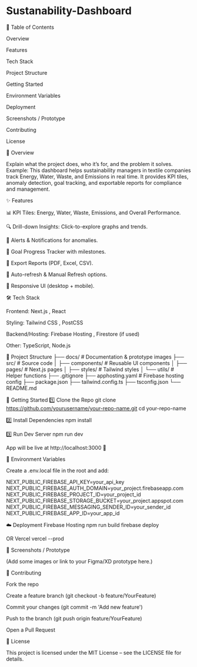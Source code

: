 # Sustanability-Dashboard
📌 Table of Contents

Overview

Features

Tech Stack

Project Structure

Getting Started

Environment Variables

Deployment

Screenshots / Prototype

Contributing

License

🔎 Overview

Explain what the project does, who it’s for, and the problem it solves.
Example:
This dashboard helps sustainability managers in textile companies track Energy, Water, Waste, and Emissions in real time. It provides KPI tiles, anomaly detection, goal tracking, and exportable reports for compliance and management.

✨ Features

📊 KPI Tiles: Energy, Water, Waste, Emissions, and Overall Performance.

🔍 Drill-down Insights: Click-to-explore graphs and trends.

🚨 Alerts & Notifications for anomalies.

🎯 Goal Progress Tracker with milestones.

📑 Export Reports (PDF, Excel, CSV).

🔄 Auto-refresh & Manual Refresh options.

📱 Responsive UI (desktop + mobile).

🛠 Tech Stack

Frontend: Next.js
, React

Styling: Tailwind CSS
, PostCSS

Backend/Hosting: Firebase Hosting
, Firestore (if used)

Other: TypeScript, Node.js

📂 Project Structure
├── docs/                # Documentation & prototype images
├── src/                 # Source code
│   ├── components/      # Reusable UI components
│   ├── pages/           # Next.js pages
│   ├── styles/          # Tailwind styles
│   └── utils/           # Helper functions
├── .gitignore
├── apphosting.yaml      # Firebase hosting config
├── package.json
├── tailwind.config.ts
├── tsconfig.json
└── README.md

🚀 Getting Started
1️⃣ Clone the Repo
git clone https://github.com/yourusername/your-repo-name.git
cd your-repo-name

2️⃣ Install Dependencies
npm install

3️⃣ Run Dev Server
npm run dev


App will be live at http://localhost:3000
 🎉

🔐 Environment Variables

Create a .env.local file in the root and add:

NEXT_PUBLIC_FIREBASE_API_KEY=your_api_key
NEXT_PUBLIC_FIREBASE_AUTH_DOMAIN=your_project.firebaseapp.com
NEXT_PUBLIC_FIREBASE_PROJECT_ID=your_project_id
NEXT_PUBLIC_FIREBASE_STORAGE_BUCKET=your_project.appspot.com
NEXT_PUBLIC_FIREBASE_MESSAGING_SENDER_ID=your_sender_id
NEXT_PUBLIC_FIREBASE_APP_ID=your_app_id

☁️ Deployment
Firebase Hosting
npm run build
firebase deploy

OR Vercel
vercel --prod

📸 Screenshots / Prototype

(Add some images or link to your Figma/XD prototype here.)

🤝 Contributing

Fork the repo

Create a feature branch (git checkout -b feature/YourFeature)

Commit your changes (git commit -m 'Add new feature')

Push to the branch (git push origin feature/YourFeature)

Open a Pull Request

📜 License

This project is licensed under the MIT License – see the LICENSE
 file for details.
